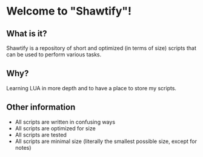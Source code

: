 # Welcome to "Shawtify"!

## What is it?

Shawtify is a repository of short and optimized (in terms of size) scripts that can be used to perform various tasks.

## Why?

Learning LUA in more depth and to have a place to store my scripts.

## Other information

- All scripts are written in confusing ways
- All scripts are optimized for size
- All scripts are tested
- All scripts are minimal size (literally the smallest possible size, except for notes)